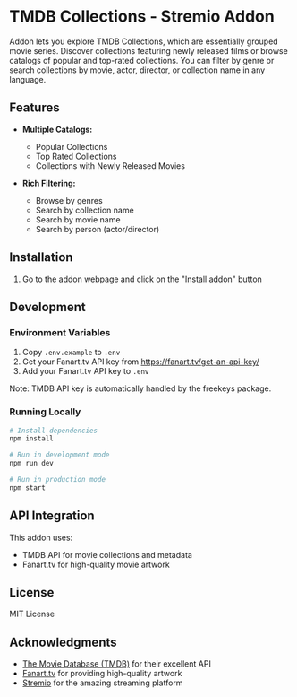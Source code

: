 # TMDB Collections - Stremio Addon

Addon lets you explore TMDB Collections, which are essentially grouped movie series. Discover collections featuring newly released films or browse catalogs of popular and top-rated collections. You can filter by genre or search collections by movie, actor, director, or collection name in any language.

## Features

- **Multiple Catalogs:**

  - Popular Collections
  - Top Rated Collections
  - Collections with Newly Released Movies

- **Rich Filtering:**

  - Browse by genres
  - Search by collection name
  - Search by movie name
  - Search by person (actor/director)

## Installation

1. Go to the addon webpage and click on the "Install addon" button

## Development

### Environment Variables

1. Copy `.env.example` to `.env`
2. Get your Fanart.tv API key from https://fanart.tv/get-an-api-key/
3. Add your Fanart.tv API key to `.env`

Note: TMDB API key is automatically handled by the freekeys package.

### Running Locally

```bash
# Install dependencies
npm install

# Run in development mode
npm run dev

# Run in production mode
npm start
```

## API Integration

This addon uses:

- TMDB API for movie collections and metadata
- Fanart.tv for high-quality movie artwork

## License

MIT License

## Acknowledgments

- [The Movie Database (TMDB)](https://www.themoviedb.org/) for their excellent API
- [Fanart.tv](https://fanart.tv/) for providing high-quality artwork
- [Stremio](https://www.stremio.com/) for the amazing streaming platform
